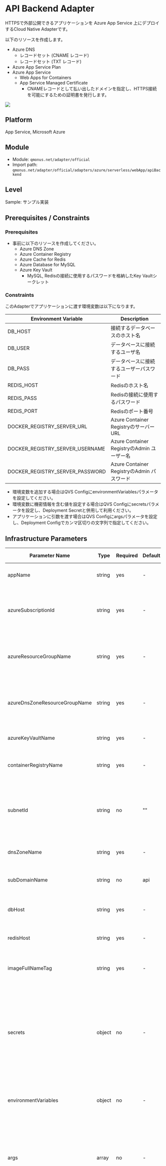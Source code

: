 # API Backend Adapter

HTTPSで外部公開できるアプリケーションを Azure App Service 上にデプロイするCloud Native Adapterです。

以下のリソースを作成します。

* Azure DNS
    * レコードセット (CNAME レコード)
    * レコードセット (TXT レコード)
* Azure App Service Plan
* Azure App Service
    * Web Apps for Containers
    * App Service Managed Certificate
        * CNAMEレコードとして払い出したドメインを指定し、HTTPS接続を可能にするための証明書を発行します。

<img src="images/image.png" class="img_zoom">

## Platform

App Service, Microsoft Azure

## Module

* Module: `qmonus.net/adapter/official`
* Import path: `qmonus.net/adapter/official/adapters/azure/serverless/webApp/apiBackend`

## Level

Sample: サンプル実装

## Prerequisites / Constraints

### Prerequisites

* 事前に以下のリソースを作成してください。
    * Azure DNS Zone
    * Azure Container Registry
    * Azure Cache for Redis
    * Azure Database for MySQL
    * Azure Key Vault
        * MySQL, Redisの接続に使用するパスワードを格納したKey Vaultシークレット

### Constraints

このAdapterでアプリケーションに渡す環境変数は以下になります。

| Environment Variable            | Description                          |
|---------------------------------|--------------------------------------|
| DB_HOST                         | 接続するデータベースのホスト名                      |
| DB_USER                         | データベースに接続するユーザ名                      |
| DB_PASS                         | データベースに接続するユーザーパスワード                 |
| REDIS_HOST                      | Redisのホスト名                           |
| REDIS_PASS                      | Redisの接続に使用するパスワード                   |
| REDIS_PORT                      | Redisのポート番号                          |
| DOCKER_REGISTRY_SERVER_URL      | Azure Container RegistryのサーバーURL     |
| DOCKER_REGISTRY_SERVER_USERNAME | Azure Container RegistryのAdmin ユーザー名 |
| DOCKER_REGISTRY_SERVER_PASSWORD | Azure Container RegistryのAdmin パスワード |

* 環境変数を追加する場合はQVS ConfigにenvironmentVariablesパラメータを設定してください。
* 環境変数に機密情報を含む値を設定する場合はQVS Configにsecretsパラメータを設定し、Deployment Secretと併用して利用ください。
* アプリケーションに引数を渡す場合はQVS Configにargsパラメータを設定し、Deployment Configでカンマ区切りの文字列で指定してください。

## Infrastructure Parameters

| Parameter Name                | Type   | Required | Default | Description                                                                  | Example                                                                                                                                                     | Auto Binding |
|-------------------------------|--------|----------|---------|------------------------------------------------------------------------------|-------------------------------------------------------------------------------------------------------------------------------------------------------------|--------------|
| appName                       | string | yes      | -       | デプロイするアプリケーション名                                                              | sample                                                                                                                                                      | yes          |
| azureSubscriptionId           | string | yes      | -       | 事前に用意したAzureのリソースが含まれるサブスクリプション名                                             | xxxxxxxx-xxxx-xxxx-xxxx-xxxxxxxxxxxx                                                                                                                        | yes          |
| azureResourceGroupName        | string | yes      | -       | 事前に用意したAzureのリソースが含まれるリソースグループ名                                              | sample-rg                                                                                                                                                   | yes          |
| azureDnsZoneResourceGroupName | string | yes      | -       | 事前に用意したDNSゾーンが所属するリソースグループ名                                                  | sample-dnszone-resourcegroup                                                                                                                                | no           |
| azureKeyVaultName             | string | yes      | -       | 事前に用意したAzure Key Vault名                                                      | SampleKeyVault                                                                                                                                              | no           |
| containerRegistryName         | string | yes      | -       | 事前に用意したContainer Registry名                                                   | SampleRegistry                                                                                                                                              | no           |
| subnetId                      | string | no       | ""      | Web Appsのデプロイ先のSubnet ID (指定しない場合はSubnet外にデプロイされます)                          | /subscriptions/xxxxxxxx-xxxx-xxxx-xxxx-xxxxxxxxxxxx /resourceGroups/sample-rg/providers/Microsoft.Network/virtualNetworks/sample-vnet/sample-web-app-subnet | no           |
| dnsZoneName                   | string | yes      | -       | 事前に用意したDNSゾーン名                                                               | example.com                                                                                                                                                 | no           |
| subDomainName                 | string | no       | api     | アプリケーションに紐づけるサブドメイン名                                                         | api                                                                                                                                                         | no           |
| dbHost                        | string | yes      | -       | Azure Database for MySQLのホスト名                                                | sample-db.mysql.database.azure.com                                                                                                                          | no           |
| redisHost                     | string | yes      | -       | Azure Cache for Redisのホスト名                                                   | sample-redis.redis.cache.windows.net                                                                                                                        | no           |
| imageFullNameTag              | string | yes      | -       | イメージ名のフルパスにタグ名を加えたもの                                                         | sample-registry.azurecr.io/sample-app:latest                                                                                                                | yes          |
| secrets                       | object | no       | -       | アプリケーションに渡される環境変数名とDeployment Secret名のペア。Key Vaultのシークレットを参照する形で環境変数に設定されます。 | PASSWORD: password                                                                                                                                          | no           |
| environmentVariables          | object | no       | -       | アプリケーションに渡される環境変数名と値のペア                                                      | ENV: prod                                                                                                                                                   | no           |
| args                          | array  | no       | -       | アプリケーションに渡される引数。カンマ区切りの文字列がコンテナのargsに配列として渡されます。                             | "--debug,--profile"                                                                                                                                         | no           |
| appServiceAllowedSourceIps | array | no | [] | App Serviceへのアクセスを許可するソースIPアドレスのリスト <br> アプリケーションへのアクセスを許可したいIPアドレスを、CIDR表記で指定してください。複数のIPアドレスを指定する場合はカンマ区切りの文字列で指定します。指定を省略した場合は、インターネットの全てのIPアドレスからのアクセスが許可されます。 | "192.168.0.1/32,172.16.0.0/12" | no |

## CI/CD Parameters

### Adapter Options

| Parameter Name | Type   | Required | Default | Description                                                                                                      | Example |
|----------------|--------|----------|---------|------------------------------------------------------------------------------------------------------------------|---------|
| repositoryKind | string | no       | ""      | ソースコードの管理に使用しているGitリポジトリの種類を指定してください。サポートしているのは、github, gitlab, bitbucket, backlog で、何も指定されない場合はgithub用の設定になります。 | gitlab  |
| useSshKey      | bool   | no       | false   | trueを指定するとリポジトリをクローンするための認証にSSH Keyを使用するように設定できます。                                                               | true    |

### Parameters

| Parameter Name              | Type   | Required | Default    | Description                                        | Example                                          | Auto Binding |
|-----------------------------|--------|----------|------------|----------------------------------------------------|--------------------------------------------------|--------------|
| gitCloneUrl                 | string | yes      | -          | GitリポジトリサービスのURL                                   | https://github.com/${organization}/${repository} | yes          |
| gitRevision                 | string | yes      | -          | Gitのリビジョン                                          |                                                  | no           |
| gitRepositoryDeleteExisting | bool   | no       | true       | trueの場合、Git Checkoutする時に指定先のディレクトリが存在している場合に削除する   |                                                  | no           |
| gitCheckoutSubDirectory     | string | no       | ""         | GitのCheckout作業をするパス名                               |                                                  | no           |
| gitTokenSecretName          | string | yes      | -          | Gitのアクセストークンを保管しているk8s Secret名                     |                                                  | yes          |
| gitSshKeySecretName         | string | yes      | -          | GitのSSH Keyを保管しているk8s Secret名                      |                                                  | yes          |
| azureApplicationId          | string | yes      | -          | AzureのApplicationID                                |                                                  | yes          |
| azureClientSecretName       | string | yes      | -          | AzureのClientSecretを保管しているSecret名                   |                                                  | yes          |
| dockerfile                  | string | yes      | Dockerfile | ビルドするdockerfileのファイル名                              |                                                  | no           |
| imageRegistryPath           | string | no       | -          | ビルドしたイメージをプッシュするコンテナレジストリのイメージ名を含まないパス             | ${acr_name}.azurecr.io/sample                    | no           |
| imageShortName              | string | yes      | -          | ビルドするコンテナイメージの省略名。ACRのリポジトリ名を指定する。                 | nginx                                            | no           |
| imageTag                    | string | yes      | -          | コンテナイメージのタグ名。buildcacheというタグ名は予約されているため指定できません。    | v1.0.0                                           | no           |
| pathToContext               | string | yes      | .          | ソースディレクトリからの相対パス                                   |                                                  | no           |
| extraArgs                   | string | yes      | ""         | Buildkitでイメージをビルドする際に追加で設定するオプション                  |                                                  | no           |
| pathToSource                | string | no       | ""         | ソースディレクトリからの相対パス                                   |                                                  | no           |
| qvsConfigPath               | string | yes      | -          | QVS Config(旧称：Application Config)のパス               | .valuestream/qvs.yaml                            | yes          |
| appName                     | string | yes      | -          | QVSにおけるApplication名                                | nginx                                            | yes          |
| qvsDeploymentName           | string | yes      | -          | QVSにおけるDeployment名                                 | staging                                          | yes          |
| deployStateName             | string | no       | app        | pulumi-stack名のSuffixとして使用される                       |                                                  | no           |
| kubeconfigSecretName        | string | no       | -          | QVSにおけるDeploymentの作成時に指定したkubeconfigを保管しているSecret名 |                                                  | yes          |
| azureTenantId               | string | no       | -          | AzureのTenantID                                     |                                                  | yes          |
| azureSubscriptionId         | string | no       | -          | AzureのSubscriptionID                               |                                                  | yes          |

## Application Resources

| Resource ID                   | Provider | PaaS              | API version | Kind | Description                                                |
|-------------------------------|----------|-------------------|-------------|------|------------------------------------------------------------|
| cnameRecord                   | Azure    | Azure DNS         |             |      | レコードセットに新たにCNAMEレコードを追加します。                                |
| txtRecord                     | Azure    | Azure DNS         |             |      | レコードセットに新たにTXTレコードを追加します。（カスタムドメインの紐付けの際の検証に使用します）         |
| appServicePlan                | Azure    | Azure App Service |             |      | Web App Service をホスティングするための  App Service Plan を作成します。     |
| webAppForContainer            | Azure    | Azure App Service |             |      | コンテナ化されたアプリケーションをデプロイするための Web App Service を作成します。         |
| webAppHostNameBinding         | Azure    | Azure App Service |             |      | デプロイした Web App Service にカスタムドメインをバインドします。                  |
| managedCertificate            | Azure    | Azure App Service |             |      | 無料の App Service マネージド証明書を作成します。                            |
| certBinding                   | Azure    | Azure App Service |             |      | カスタムドメインに マネージド証明書をバインドします。                                |
| keyVaultAccessPolicyForWebApp | Azure    | Azure Key Vault   |             |      | Web App Service が Key vault のシークレットを参照するためのアクセスポリシーを追加します。 |

## Pipeline Resources

以下の Tekton Pipeline/Task リソースを含むマニフェストが作成されます。

### Pipeline

| Resource ID | Description                                                                                                            |
|-------------|------------------------------------------------------------------------------------------------------------------------|
| build       | git-checkout(-ssh), docker-login-azure, buildkit のTaskを順番に実行し、Dockerfileからイメージのビルドとプッシュを行います。                          |
| deploy      | git-checkout(-ssh), compile-adapter-into-pulumi-yaml(-ssh), deploy-by-pulumi-yaml のTaskを順番に実行し、アプリケーションを指定の環境にデプロイします。 |
| get-url-after-deploy | get-url-azure-app-service のTaskを実行し、デプロイした Azure App Service の接続用URLをResultsに出力します。 |

### Task

| Resource ID                          | Pipeline      | runAfter                                                                 | Description                                                                                                                                                       |
|--------------------------------------|---------------|--------------------------------------------------------------------------|-------------------------------------------------------------------------------------------------------------------------------------------------------------------|
| git-checkout                         | build, deploy | -                                                                        | 指定のGitリポジトリをクローンし、対象のリビジョン・ブランチにチェックアウトします。クローンする際の認証にはGit Tokenを使用します。AdapterOptionsのuseSshKeyがFalseかつrepositoryKindがgithub, gitlabの場合に作成されます。                   |
| git-checkout-ssh                     | build, deploy | -                                                                        | 指定のGitリポジトリをクローンし、対象のリビジョン・ブランチにチェックアウトします。クローンする際の認証にはSSH Keyを使用します。AdapterOptionsのuseSshKeyがTrueまたはrepositoryKindがbitbucket, backlogの場合に作成されます。                 |
| docker-login-azure                   | build         | git-checkout or git-checkout-ssh                                         | 指定したAzure Container Registryへの認証を行います。                                                                                                                            |
| buildkit                             | build         | docker-login-azure                                                       | Dockerfileからイメージをビルドし、コンテナレジストリへプッシュします。                                                                                                                          |
| compile-adapter-into-pulumi-yaml     | deploy        | git-checkout                                                             | リポジトリ内の QVS Config に記載されている Cloud Native Adapter をコンパイルし、PulumiYamlのプロジェクトファイルを生成します。AdapterOptionsのuseSshKeyがFalseかつrepositoryKindがgithub, gitlabの場合に作成されます。     |
| compile-adapter-into-pulumi-yaml-ssh | deploy        | git-checkout-ssh                                                         | リポジトリ内の QVS Config に記載されている Cloud Native Adapter をコンパイルし、PulumiYamlのプロジェクトファイルを生成します。AdapterOptionsのuseSshKeyがTrueまたはrepositoryKindがbitbucket, backlogの場合に作成されます。 |
| deploy-by-pulumi-yaml                | deploy        | compile-adapter-into-pulumi-yaml or compile-adapter-into-pulumi-yaml-ssh | コンパイルされたPulumiYamlのプロジェクトファイルを指定の環境にデプロイします。                                                                                                                      |
| get-url-azure-app-service            | get-url-after-deploy | deploy-by-pulumi-yaml                                             | デプロイした Azure App Service の接続用URLをResultsに出力します。 |

## Usage

```yaml
designPatterns:
  - pattern: qmonus.net/adapter/official/adapters/azure/serverless/webApp/apiBackend
    params:
      appName: $(params.appName)
      azureSubscriptionId: $(params.azureSubscriptionId)
      azureResourceGroupName: $(params.azureResourceGroupName)
      azureDnsZoneResourceGroupName: $(params.azureDnsZoneResourceGroupName)
      containerRegistryName: $(params.containerRegistryName)
      dnsZoneName: $(params.dnsZoneName)
      subnetId: $(params.subnetId)
      subDomainName: $(params.subDomainName)
      dbHost: $(params.dbHost)
      redisHost: $(params.redisHost)
      azureKeyVaultName: $(params.azureKeyVaultName)
      imageFullNameTag: $(params.imageFullNameTag)
      secrets:
        SECRET1: $(params.secret1)
        SECRET2: $(params.secret2)
      environmentVariables:
        ENV1: $(params.env1)
        ENV2: $(params.env2)
      args: [ "$(params.args[*])" ]
      appServiceAllowedSourceIps: ["$(params.appServiceAllowedSourceIps[*])"]
```

## Code

[apiBackend](./main.cue)

